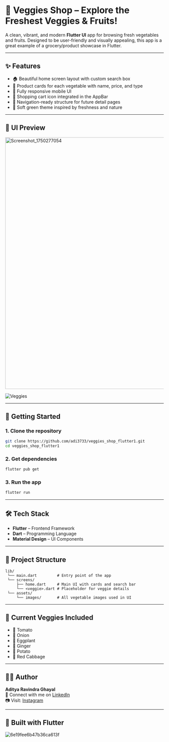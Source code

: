 
# 🥕 Veggies Shop – Explore the Freshest Veggies & Fruits!

A clean, vibrant, and modern **Flutter UI** app for browsing fresh vegetables and fruits. Designed to be user-friendly and visually appealing, this app is a great example of a grocery/product showcase in Flutter.

---

## ✨ Features

- 🏠 Beautiful home screen layout with custom search box
- 🥬 Product cards for each vegetable with name, price, and type
- 📱 Fully responsive mobile UI
- 🛒 Shopping cart icon integrated in the AppBar
- 🧭 Navigation-ready structure for future detail pages
- 🌱 Soft green theme inspired by freshness and nature

---

## 📸 UI Preview

<img src="https://github.com/user-attachments/assets/37584e2a-ff01-4a0f-bd69-ffd0093948a6" alt="Screenshot_1750277054" width="800"/>

![Veggies](https://github.com/user-attachments/assets/3c3232a6-80fb-4c16-9d07-30966e7907d6)



---

## 🚀 Getting Started

### 1. Clone the repository
```bash
git clone https://github.com/adi3733/veggies_shop_flutter1.git
cd veggies_shop_flutter1
```

### 2. Get dependencies
```bash
flutter pub get
```

### 3. Run the app
```bash
flutter run
```

---

## 🛠️ Tech Stack

- **Flutter** – Frontend Framework  
- **Dart** – Programming Language  
- **Material Design** – UI Components

---

## 📂 Project Structure

```
lib/
 └── main.dart         # Entry point of the app
 └── screens/
     ├── home.dart     # Main UI with cards and search bar
     └── <veggie>.dart # Placeholder for veggie details
 └── assets/
     └── images/       # All vegetable images used in UI
```

---

## 📌 Current Veggies Included

- 🍅 Tomato
- 🧅 Onion
- 🍆 Eggplant
- 🫚 Ginger
- 🥔 Potato
- 🥬 Red Cabbage

---

## 🙋‍♂️ Author

**Aditya Ravindra Ghayal**  
📧 Connect with me on [LinkedIn](https://www.linkedin.com/in/aditya-ghayal-7636ba318/)  
📷 Visit: [Instagram](https://www.instagram.com/adi_.3733)

---

## 💙 Built with Flutter


![6e19fee6b47b36ca613f](https://github.com/user-attachments/assets/53641474-d4d4-42ac-ad0a-aa73a217240d)
